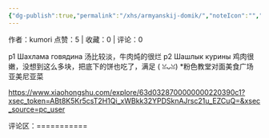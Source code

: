 ```yaml
---
{"dg-publish":true,"permalink":"/xhs/armyanskij-domik/","noteIcon":"","updated":"2025-03-17T22:39:32.081+08:00"}
---
```


作者：kumori
点赞：5   |   收藏：0   |   评论：0

p1 Шахлама говядина 汤比较淡，牛肉炖的很烂
p2 Шашлык курины 鸡肉很嫩，没想到这么多块，把底下的饼也吃了，满足 ( ꈍᴗꈍ)
*粉色教堂对面美食广场 亚美尼亚菜

https://www.xiaohongshu.com/explore/63d0328700000000220390c1?xsec_token=ABt8K5Kr5csT2H1Qi_xWBkk32YPDSknAJrsc21u_EZCuQ=&xsec_source=pc_user

评论区：===========

